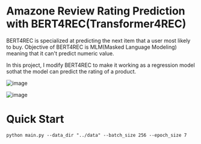# Amazone Review Rating Prediction with BERT4REC(Transformer4REC)

BERT4REC is specialized at predicting the next item that a user most likely to buy. Objective of BERT4REC is MLM(Masked Language Modeling) meaning that it can't predict numeric value.  

In this project, I modify BERT4REC to make it working as a regression model sothat the model can predict the rating of a product.


![image](https://user-images.githubusercontent.com/63226383/209775077-6d2d2df9-8696-42a7-b59e-8bf702df34d3.png)

![image](https://user-images.githubusercontent.com/63226383/209777050-e08695b0-b8b3-4729-822d-e6efca581ef7.png)



# Quick Start
```
python main.py --data_dir "../data" --batch_size 256 --epoch_size 7
```





